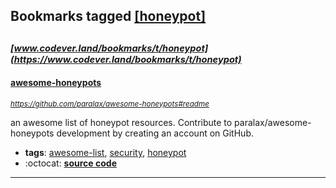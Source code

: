 ## Bookmarks tagged [[honeypot]](https://www.codever.land/search?q=[honeypot])

_<sup><sup>[www.codever.land/bookmarks/t/honeypot](https://www.codever.land/bookmarks/t/honeypot)</sup></sup>_
---
#### [awesome-honeypots](https://github.com/paralax/awesome-honeypots#readme)
_<sup>https://github.com/paralax/awesome-honeypots#readme</sup>_

an awesome list of honeypot resources. Contribute to paralax/awesome-honeypots development by creating an account on GitHub.
* **tags**: [awesome-list](../tagged/awesome-list.md), [security](../tagged/security.md), [honeypot](../tagged/honeypot.md)
* :octocat: **[source code](https://github.com/paralax/awesome-honeypots#readme)**
---
